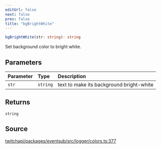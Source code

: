```yaml
---
editUrl: false
next: false
prev: false
title: "bgBrightWhite"
---
```


```ts
bgBrightWhite(str: string): string
```

Set background color to bright white.

## Parameters

| Parameter | Type | Description |
| :------ | :------ | :------ |
| `str` | `string` | text to make its background bright-white |

## Returns

`string`

## Source

[twitchapi/packages/eventsub/src/logger/colors.ts:377](https://github.com/pablornc/twitchapi//blob/3baa008ac8be1133cbb9253985d5d4cd48b4e780/packages/eventsub/src/logger/colors.ts#L377)
